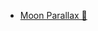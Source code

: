 - [Moon Parallax 🌙](https://npkeerthi.github.io/Moon-Parallax)



<!-- ![![](https://npkeerthi.github.io/Moon-Parallax/)](https://media.giphy.com/media/huPT1LLM0qZHLrhct6/giphy.gif)  -->
